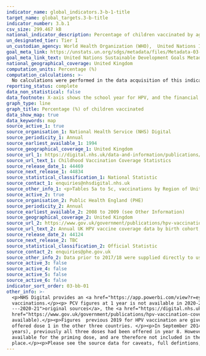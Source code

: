 ```yaml
---
indicator_name: global_indicators.3-b-1-title
target_name: global_targets.3-b-title
indicator_number: 3.b.1
csv_size: 299.467 kB
national_indicator_description: Percentage of children vaccinated by age and type of vaccine
un_designated_tier: Tier I
un_custodian_agency: World Health Organization (WHO),  United Nations International Children's Emergency Fund (UNICEF)
goal_meta_link: https://unstats.un.org/sdgs/metadata/files/Metadata-03-0b-01.pdf
goal_meta_link_text: United Nations Sustainable Development Goals Metadata (PDF 4.0 MB)
national_geographical_coverage: United Kingdom
computation_units: Percentage (%)
computation_calculations: >-
  No calculations were performed in the data acquisition of this indicator as appropriate data was readily available in the final format specified by this indicator. For insight into the details of potential calculations please refer to the original source metadata or source contact.
reporting_status: complete
data_non_statistical: false
data_footnote: X-axis shows the school year for HPV, and the financial year for all other vaccines.
graph_type: line
graph_title: Percentage (%) of children vaccinated
data_show_map: true
data_keywords: map
source_active_1: true
source_organisation_1: National Health Service (NHS) Digital
source_periodicity_1: Annual
source_earliest_available_1: 1994
source_geographical_coverage_1: United Kingdom
source_url_1: https://digital.nhs.uk/data-and-information/publications/statistical/nhs-immunisation-statistics/england---2020-21
source_url_text_1: Childhood Vaccination Coverage Statistics
source_release_date_1: 44469
source_next_release_1: 44834
source_statistical_classification_1: National Statistic
source_contact_1: enquiries@nhsdigital.nhs.uk
source_other_info_1: <p>Tables 5a to 5c, vaccinations by Region of United Kingdom. </p><p>Tables 8a, 9a and 10a, vaccinations by Region of England (2016/17 to 2020/21 data), Tables 10, 11 & 12 (2009/10 to 2015/16 data), Tables 9, 10 and 11 (2008/09 data), and Tables 7, 8 and 9 (2007/08 data)
source_active_2: true
source_organisation_2: Public Health England (PHE)
source_periodicity_2: Annual
source_earliest_available_2: 2008 to 2009 (see Other Information)
source_geographical_coverage_2: United Kingdom
source_url_2: https://www.gov.uk/government/publications/hpv-vaccination-coverage-in-adolescent-females-and-males-in-england-2019-to-2020
source_url_text_2: Annual UK HPV vaccine coverage data by birth cohort, academic year, dose and country 
source_release_date_2: 44124
source_next_release_2: TBC
source_statistical_classification_2: Official Statistic
source_contact_2: enquiries@phe.gov.uk
source_other_info_2: Data prior to 2017/18 were supplied directly to us by PHE
source_active_3: false
source_active_4: false
source_active_5: false
source_active_6: false
indicator_sort_order: 03-bb-01
other_info: >-
  <p>NHS Digital provides an <a href="https://app.powerbi.com/view?r=eyJrIjoiZTI3NWZhNzItMTIyZS00OWM2LTg0MzMtOGY5YTJjMGY0MjI1IiwidCI6IjUwZjYwNzFmLWJiZmUtNDAxYS04ODAzLTY3Mzc0OGU2MjllMiIsImMiOjh9">interactive dashboard</a> that includes maps and time series for Local Authority childhood
  vaccinations.</p><p> PCV figures at 1 year is not available in 2020-21, due to a change in the vaccine schedule and how the vaccination is recorded.</p><p>Please refer to the <a href="https://digital.nhs.uk/data-and-information/publications/statistical/nhs-immunisation-statistics/england
  ---2020-21">original sources</a>, the <a href="https://digital.nhs.uk/data-and-information/publications/statistical/nhs-immunisation-statistics/england---2020-21/quality-statement">quality statement for childhood vaccinations</a> and the <a
  href="https://www.gov.uk/government/publications/hpv-vaccination-coverage-in-adolescent-females-and-males-in-england-2019-to-2020">HPV annual report</a> for details on data collection (links are for 2020/2021 data, though previous years quality statements are also
  available).</p><p>Figures  previous 2019 for HPV vaccination are given for females only. HPV vaccination for males in the UK started in September 2019 and covers ages 11 to 13. HPV dose 1, in Scotland  was first offered to males in S1 group, who are younger compared to males first
  offered dose 1 in the other three countries. </p><p>In September 2014 the routine HPV programme was changed from a three to two-dose schedule. The recommendation was to offer the first (priming) HPV vaccine dose in Year 8 (aged 12 to 13 years) and the second dose in Year 9 (aged 13 to 14
  years), previously all three doses had been offered in year 8. However, in some areas the second dose was scheduled within the same school year, from six months after the first dose. Consequently, for the first year of the two-dose programme (2014/15) national-level data are only
  available for the priming dose, and are therefore not included in the chart above. National coverage for the completed course of HPV vaccination for the first cohort offered the two-dose schedule was published in 2015/16.</p><p>All figures shown are rounded to 1 decimal
  place.</p><p>Please see the source data for caveats, full defintions, notes and figures to more decimal places.</p><p> Data follows the UN specification for this indicator. This indicator has been identified in collaboration with topic experts.
---
```

